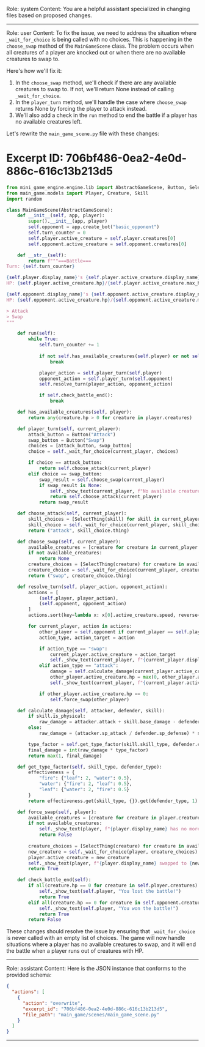 Role: system
Content: You are a helpful assistant specialized in changing files based on proposed changes.
__________________
Role: user
Content: To fix the issue, we need to address the situation where `_wait_for_choice` is being called with no choices. This is happening in the `choose_swap` method of the `MainGameScene` class. The problem occurs when all creatures of a player are knocked out or when there are no available creatures to swap to.

Here's how we'll fix it:

1. In the `choose_swap` method, we'll check if there are any available creatures to swap to. If not, we'll return None instead of calling `_wait_for_choice`.
2. In the `player_turn` method, we'll handle the case where `choose_swap` returns None by forcing the player to attack instead.
3. We'll also add a check in the `run` method to end the battle if a player has no available creatures left.

Let's rewrite the `main_game_scene.py` file with these changes:

# Excerpt ID: 706bf486-0ea2-4e0d-886c-616c13b213d5
```python main_game/scenes/main_game_scene.py
from mini_game_engine.engine.lib import AbstractGameScene, Button, SelectThing
from main_game.models import Player, Creature, Skill
import random

class MainGameScene(AbstractGameScene):
    def __init__(self, app, player):
        super().__init__(app, player)
        self.opponent = app.create_bot("basic_opponent")
        self.turn_counter = 0
        self.player.active_creature = self.player.creatures[0]
        self.opponent.active_creature = self.opponent.creatures[0]

    def __str__(self):
        return f"""===Battle===
Turn: {self.turn_counter}

{self.player.display_name}'s {self.player.active_creature.display_name}
HP: {self.player.active_creature.hp}/{self.player.active_creature.max_hp}

{self.opponent.display_name}'s {self.opponent.active_creature.display_name}
HP: {self.opponent.active_creature.hp}/{self.opponent.active_creature.max_hp}

> Attack
> Swap
"""

    def run(self):
        while True:
            self.turn_counter += 1
            
            if not self.has_available_creatures(self.player) or not self.has_available_creatures(self.opponent):
                break

            player_action = self.player_turn(self.player)
            opponent_action = self.player_turn(self.opponent)
            self.resolve_turn(player_action, opponent_action)

            if self.check_battle_end():
                break

    def has_available_creatures(self, player):
        return any(creature.hp > 0 for creature in player.creatures)

    def player_turn(self, current_player):
        attack_button = Button("Attack")
        swap_button = Button("Swap")
        choices = [attack_button, swap_button]
        choice = self._wait_for_choice(current_player, choices)

        if choice == attack_button:
            return self.choose_attack(current_player)
        elif choice == swap_button:
            swap_result = self.choose_swap(current_player)
            if swap_result is None:
                self._show_text(current_player, f"No available creatures to swap! Forced to attack.")
                return self.choose_attack(current_player)
            return swap_result

    def choose_attack(self, current_player):
        skill_choices = [SelectThing(skill) for skill in current_player.active_creature.skills]
        skill_choice = self._wait_for_choice(current_player, skill_choices)
        return ("attack", skill_choice.thing)

    def choose_swap(self, current_player):
        available_creatures = [creature for creature in current_player.creatures if creature.hp > 0 and creature != current_player.active_creature]
        if not available_creatures:
            return None
        creature_choices = [SelectThing(creature) for creature in available_creatures]
        creature_choice = self._wait_for_choice(current_player, creature_choices)
        return ("swap", creature_choice.thing)

    def resolve_turn(self, player_action, opponent_action):
        actions = [
            (self.player, player_action),
            (self.opponent, opponent_action)
        ]
        actions.sort(key=lambda x: x[0].active_creature.speed, reverse=True)

        for current_player, action in actions:
            other_player = self.opponent if current_player == self.player else self.player
            action_type, action_target = action

            if action_type == "swap":
                current_player.active_creature = action_target
                self._show_text(current_player, f"{current_player.display_name} swapped to {action_target.display_name}!")
            elif action_type == "attack":
                damage = self.calculate_damage(current_player.active_creature, other_player.active_creature, action_target)
                other_player.active_creature.hp = max(0, other_player.active_creature.hp - damage)
                self._show_text(current_player, f"{current_player.active_creature.display_name} used {action_target.display_name} and dealt {damage} damage!")

            if other_player.active_creature.hp == 0:
                self.force_swap(other_player)

    def calculate_damage(self, attacker, defender, skill):
        if skill.is_physical:
            raw_damage = attacker.attack + skill.base_damage - defender.defense
        else:
            raw_damage = (attacker.sp_attack / defender.sp_defense) * skill.base_damage

        type_factor = self.get_type_factor(skill.skill_type, defender.creature_type)
        final_damage = int(raw_damage * type_factor)
        return max(1, final_damage)

    def get_type_factor(self, skill_type, defender_type):
        effectiveness = {
            "fire": {"leaf": 2, "water": 0.5},
            "water": {"fire": 2, "leaf": 0.5},
            "leaf": {"water": 2, "fire": 0.5}
        }
        return effectiveness.get(skill_type, {}).get(defender_type, 1)

    def force_swap(self, player):
        available_creatures = [creature for creature in player.creatures if creature.hp > 0]
        if not available_creatures:
            self._show_text(player, f"{player.display_name} has no more creatures available!")
            return False
        
        creature_choices = [SelectThing(creature) for creature in available_creatures]
        new_creature = self._wait_for_choice(player, creature_choices).thing
        player.active_creature = new_creature
        self._show_text(player, f"{player.display_name} swapped to {new_creature.display_name}!")
        return True

    def check_battle_end(self):
        if all(creature.hp == 0 for creature in self.player.creatures):
            self._show_text(self.player, "You lost the battle!")
            return True
        elif all(creature.hp == 0 for creature in self.opponent.creatures):
            self._show_text(self.player, "You won the battle!")
            return True
        return False
```

These changes should resolve the issue by ensuring that `_wait_for_choice` is never called with an empty list of choices. The game will now handle situations where a player has no available creatures to swap, and it will end the battle when a player runs out of creatures with HP.
__________________
Role: assistant
Content: Here is the JSON instance that conforms to the provided schema:

```json
{
  "actions": [
    {
      "action": "overwrite",
      "excerpt_id": "706bf486-0ea2-4e0d-886c-616c13b213d5",
      "file_path": "main_game/scenes/main_game_scene.py"
    }
  ]
}
```
__________________

